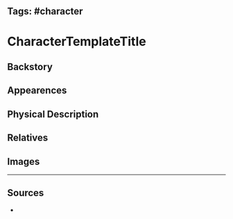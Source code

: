 Tags: #character
---
# CharacterTemplateTitle

## Backstory

## Appearences

## Physical Description

## Relatives

## Images

---
## Sources
- 